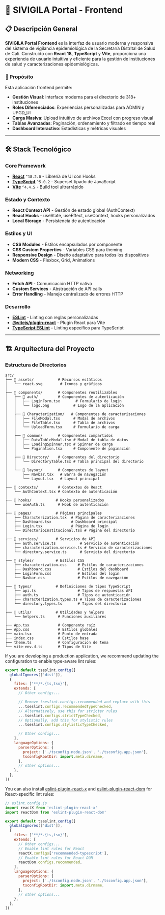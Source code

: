 # 🎨 SIVIGILA Portal - Frontend

## 📋 Descripción General

**SIVIGILA Portal Frontend** es la interfaz de usuario moderna y responsiva del sistema de vigilancia epidemiológica de la Secretaría Distrital de Salud de Cali. Construido con **React 18**, **TypeScript** y **Vite**, proporciona una experiencia de usuario intuitiva y eficiente para la gestión de instituciones de salud y caracterizaciones epidemiológicas.

### 🎯 Propósito

Esta aplicación frontend permite:
- **Gestión Visual**: Interface moderna para el directorio de 318+ instituciones
- **Roles Diferenciados**: Experiencias personalizadas para ADMIN y UPGD_UI
- **Carga Masiva**: Upload intuitivo de archivos Excel con progreso visual
- **Tablas Avanzadas**: Paginación, ordenamiento y filtrado en tiempo real
- **Dashboard Interactivo**: Estadísticas y métricas visuales

---

## 🛠️ Stack Tecnológico

### Core Framework
- **[React](https://reactjs.org/)** `^18.2.0` - Librería de UI con Hooks
- **[TypeScript](https://www.typescriptlang.org/)** `^5.0.2` - Superset tipado de JavaScript
- **[Vite](https://vitejs.dev/)** `^4.4.5` - Build tool ultrarrápido

### Estado y Contexto
- **React Context API** - Gestión de estado global (AuthContext)
- **React Hooks** - useState, useEffect, useContext, hooks personalizados
- **Local Storage** - Persistencia de autenticación

### Estilos y UI
- **CSS Modules** - Estilos encapsulados por componente
- **CSS Custom Properties** - Variables CSS para theming
- **Responsive Design** - Diseño adaptativo para todos los dispositivos
- **Modern CSS** - Flexbox, Grid, Animations

### Networking
- **Fetch API** - Comunicación HTTP nativa
- **Custom Services** - Abstracción de API calls
- **Error Handling** - Manejo centralizado de errores HTTP

### Desarrollo
- **[ESLint](https://eslint.org/)** - Linting con reglas personalizadas
- **[@vitejs/plugin-react](https://www.npmjs.com/package/@vitejs/plugin-react)** - Plugin React para Vite
- **[TypeScript ESLint](https://typescript-eslint.io/)** - Linting específico para TypeScript

---

## 🏗️ Arquitectura del Proyecto

### Estructura de Directorios

```
src/
├── 📁 assets/           # Recursos estáticos
│   └── react.svg        # Iconos y gráficos
│
├── 📁 components/       # Componentes reutilizables
│   ├── 📁 auth/         # Componentes de autenticación
│   │   ├── LoginForm.tsx       # Formulario de login
│   │   └── logo.png           # Logo de la aplicación
│   │
│   ├── 📁 Characterization/   # Componentes de caracterizaciones
│   │   ├── FileModal.tsx      # Modal de archivos
│   │   ├── FileTable.tsx      # Tabla de archivos
│   │   └── UploadForm.tsx     # Formulario de carga
│   │
│   ├── 📁 common/       # Componentes compartidos
│   │   ├── DataTableModal.tsx # Modal de tabla de datos
│   │   ├── LoadingSpinner.tsx # Spinner de carga
│   │   └── Pagination.tsx     # Componente de paginación
│   │
│   ├── 📁 Directory/    # Componentes del directorio
│   │   └── DirectoryTable.tsx # Tabla principal del directorio
│   │
│   └── 📁 layout/       # Componentes de layout
│       ├── Navbar.tsx   # Barra de navegación
│       └── Layout.tsx   # Layout principal
│
├── 📁 contexts/         # Contextos de React
│   └── AuthContext.tsx # Contexto de autenticación
│
├── 📁 hooks/           # Hooks personalizados
│   └── useAuth.ts      # Hook de autenticación
│
├── 📁 pages/           # Páginas principales
│   ├── Characterization.tsx  # Página de caracterizaciones
│   ├── Dashboard.tsx         # Dashboard principal
│   ├── Login.tsx             # Página de login
│   └── DirectorioInstitucional.tsx # Página del directorio
│
├── 📁 services/        # Servicios de API
│   ├── auth.service.ts           # Servicio de autenticación
│   ├── characterization.service.ts # Servicio de caracterizaciones
│   └── directory.service.ts      # Servicio del directorio
│
├── 📁 styles/          # Estilos CSS
│   ├── characterization.css     # Estilos de caracterizaciones
│   ├── Dashboard.css            # Estilos del dashboard
│   ├── LoginForm.css            # Estilos del login
│   └── Navbar.css               # Estilos de navegación
│
├── 📁 types/           # Definiciones de tipos TypeScript
│   ├── api.ts                   # Tipos de respuestas API
│   ├── auth.ts                  # Tipos de autenticación
│   ├── characterization.types.ts # Tipos de caracterizaciones
│   └── directory.types.ts       # Tipos del directorio
│
├── 📁 utils/           # Utilidades y helpers
│   └── helpers.ts      # Funciones auxiliares
│
├── App.tsx             # Componente raíz
├── App.css             # Estilos globales
├── main.tsx            # Punto de entrada
├── index.css           # Estilos base
├── theme.ts            # Configuración de tema
└── vite-env.d.ts       # Tipos de Vite
```

If you are developing a production application, we recommend updating the configuration to enable type-aware lint rules:

```js
export default tseslint.config([
  globalIgnores(['dist']),
  {
    files: ['**/*.{ts,tsx}'],
    extends: [
      // Other configs...

      // Remove tseslint.configs.recommended and replace with this
      ...tseslint.configs.recommendedTypeChecked,
      // Alternatively, use this for stricter rules
      ...tseslint.configs.strictTypeChecked,
      // Optionally, add this for stylistic rules
      ...tseslint.configs.stylisticTypeChecked,

      // Other configs...
    ],
    languageOptions: {
      parserOptions: {
        project: ['./tsconfig.node.json', './tsconfig.app.json'],
        tsconfigRootDir: import.meta.dirname,
      },
      // other options...
    },
  },
])
```

You can also install [eslint-plugin-react-x](https://github.com/Rel1cx/eslint-react/tree/main/packages/plugins/eslint-plugin-react-x) and [eslint-plugin-react-dom](https://github.com/Rel1cx/eslint-react/tree/main/packages/plugins/eslint-plugin-react-dom) for React-specific lint rules:

```js
// eslint.config.js
import reactX from 'eslint-plugin-react-x'
import reactDom from 'eslint-plugin-react-dom'

export default tseslint.config([
  globalIgnores(['dist']),
  {
    files: ['**/*.{ts,tsx}'],
    extends: [
      // Other configs...
      // Enable lint rules for React
      reactX.configs['recommended-typescript'],
      // Enable lint rules for React DOM
      reactDom.configs.recommended,
    ],
    languageOptions: {
      parserOptions: {
        project: ['./tsconfig.node.json', './tsconfig.app.json'],
        tsconfigRootDir: import.meta.dirname,
      },
      // other options...
    },
  },
])
```

